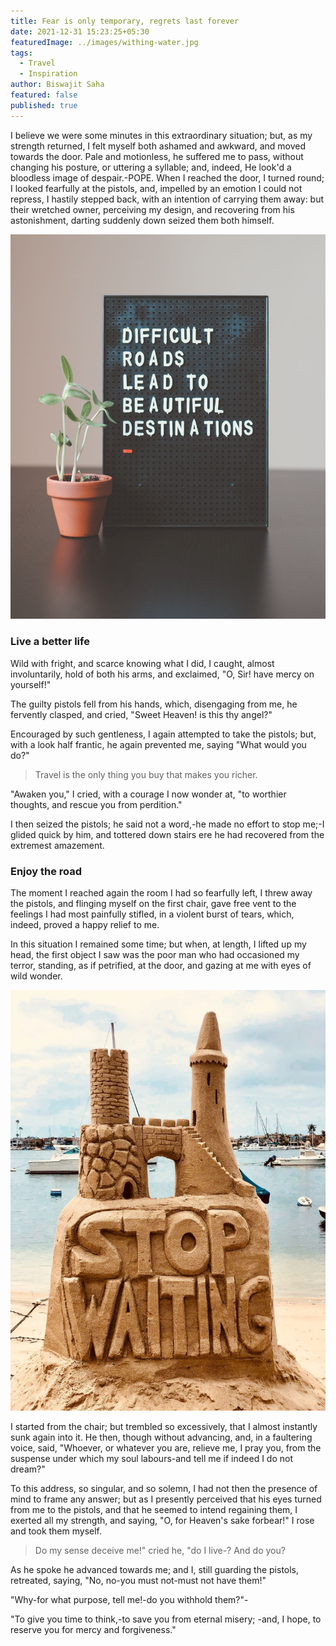 ```yaml
---
title: Fear is only temporary, regrets last forever
date: 2021-12-31 15:23:25+05:30
featuredImage: ../images/withing-water.jpg
tags:
  - Travel
  - Inspiration
author: Biswajit Saha
featured: false
published: true
---
```


I believe we were some minutes in this extraordinary situation; but, as my strength returned, I felt myself both ashamed and awkward, and moved towards the door. Pale and motionless, he suffered me to pass, without changing his posture, or uttering a syllable; and, indeed, He look'd a bloodless image of despair.-POPE. When I reached the door, I turned round; I looked fearfully at the pistols, and, impelled by an emotion I could not repress, I hastily stepped back, with an intention of carrying them away: but their wretched owner, perceiving my design, and recovering from his astonishment, darting suddenly down seized them both himself.

![Photo by Hello I'm Nik 🇬🇧 / Unsplash](../images/beautiful-quote.jpg "Photo by Hello I'm Nik 🇬🇧 / Unsplash")

### Live a better life

Wild with fright, and scarce knowing what I did, I caught, almost involuntarily, hold of both his arms, and exclaimed, "O, Sir! have mercy on yourself!"

The guilty pistols fell from his hands, which, disengaging from me, he fervently clasped, and cried, "Sweet Heaven! is this thy angel?"

Encouraged by such gentleness, I again attempted to take the pistols; but, with a look half frantic, he again prevented me, saying "What would you do?"

> Travel is the only thing you buy that makes you richer.

"Awaken you," I cried, with a courage I now wonder at, "to worthier thoughts, and rescue you from perdition."

I then seized the pistols; he said not a word,-he made no effort to stop me;-I glided quick by him, and tottered down stairs ere he had recovered from the extremest amazement.

### Enjoy the road

The moment I reached again the room I had so fearfully left, I threw away the pistols, and flinging myself on the first chair, gave free vent to the feelings I had most painfully stifled, in a violent burst of tears, which, indeed, proved a happy relief to me.

In this situation I remained some time; but when, at length, I lifted up my head, the first object I saw was the poor man who had occasioned my terror, standing, as if petrified, at the door, and gazing at me with eyes of wild wonder.

![Photo by James Lee / Unsplash](../images/sand-villa.jpg "Photo by James Lee / Unsplash")

I started from the chair; but trembled so excessively, that I almost instantly sunk again into it. He then, though without advancing, and, in a faultering voice, said, "Whoever, or whatever you are, relieve me, I pray you, from the suspense under which my soul labours-and tell me if indeed I do not dream?"

To this address, so singular, and so solemn, I had not then the presence of mind to frame any answer; but as I presently perceived that his eyes turned from me to the pistols, and that he seemed to intend regaining them, I exerted all my strength, and saying, "O, for Heaven's sake forbear!" I rose and took them myself.

> Do my sense deceive me!" cried he, "do I live-? And do you?

As he spoke he advanced towards me; and I, still guarding the pistols, retreated, saying, "No, no-you must not-must not have them!"

"Why-for what purpose, tell me!-do you withhold them?"-

"To give you time to think,-to save you from eternal misery; -and, I hope, to reserve you for mercy and forgiveness."

<!--EndFragment-->
